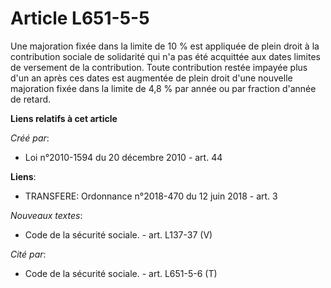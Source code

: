 # Article L651-5-5

Une majoration fixée dans la limite de 10 % est appliquée de plein droit à la contribution sociale de solidarité qui n'a pas
été acquittée aux dates limites de versement de la contribution. Toute contribution restée impayée plus d'un an après ces
dates est augmentée de plein droit d'une nouvelle majoration fixée dans la limite de 4,8 % par année ou par fraction d'année
de retard.

**Liens relatifs à cet article**

_Créé par_:

  - Loi n°2010-1594 du 20 décembre 2010 - art. 44

**Liens**:

  - TRANSFERE: Ordonnance n°2018-470 du 12 juin 2018 - art. 3

_Nouveaux textes_:

  - Code de la sécurité sociale. - art. L137-37 (V)

_Cité par_:

  - Code de la sécurité sociale. - art. L651-5-6 (T)
